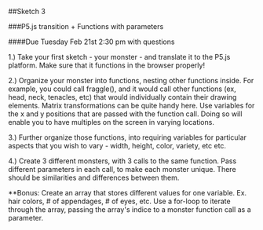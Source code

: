 ##Sketch 3

###P5.js transition + Functions with parameters

####Due Tuesday Feb 21st 2:30 pm with questions


 1.) Take your first sketch - your monster - and translate it to the P5.js platform. Make sure that it functions in the browser properly!

 2.) Organize your monster into functions, nesting other functions inside. For example, you could call fraggle(), and it would call other functions (ex, head, neck, tenacles, etc) that would individually contain their drawing elements. Matrix transformations can be quite handy here. Use variables for the x and y positions that are passed with the function call. Doing so will enable you to have multiples on the screen in varying locations.

 3.) Further organize those functions, into requiring variables for particular aspects that you wish to vary - width, height, color, variety, etc etc. 


 4.) Create 3 different monsters, with 3 calls to the same function. Pass different parameters in each call, to make each monster unique. There should be similarities and differences between them.


 **Bonus: Create an array that stores different values for one variable. Ex. hair colors, # of appendages, # of eyes, etc. Use a for-loop to iterate through the array, passing the array's indice to a monster function call as a parameter.